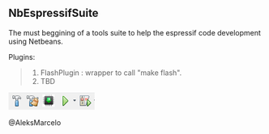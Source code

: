 ## NbEspressifSuite

The must beggining of a tools suite to help the espressif code development using Netbeans.


Plugins:
> 1. FlashPlugin : wrapper to call "make flash".
> 2. TBD

![Image of Plugin](https://github.com/aleksmarcelo/nbEspressifSuite/blob/master/FlashPlugin/plugin.png)

@AleksMarcelo




